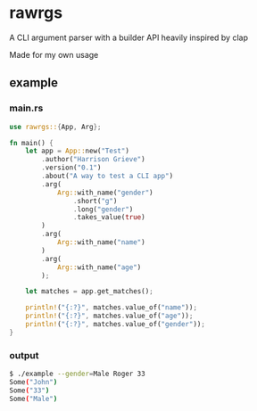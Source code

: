 # rawrgs

A CLI argument parser with a builder API heavily inspired by clap

Made for my own usage

## example

### main.rs

```rust
use rawrgs::{App, Arg};

fn main() {
    let app = App::new("Test")
        .author("Harrison Grieve")
        .version("0.1")
        .about("A way to test a CLI app")
        .arg(
            Arg::with_name("gender")
                .short("g")
                .long("gender")
                .takes_value(true)
        )
        .arg(
            Arg::with_name("name")
        )
        .arg(
            Arg::with_name("age")
        );

    let matches = app.get_matches();

    println!("{:?}", matches.value_of("name"));
    println!("{:?}", matches.value_of("age"));
    println!("{:?}", matches.value_of("gender"));
}
```

### output

```bash
$ ./example --gender=Male Roger 33
Some("John")
Some("33")
Some("Male")
```